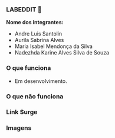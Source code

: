 ### LABEDDIT :iphone:

**Nome dos integrantes:**
- Andre Luis Santolin
- Aurila Sabrina Alves
- Maria Isabel Mendonça da Silva
- Nadezhda Karine Alves Silva de Souza

### O que funciona
- Em desenvolvimento.

### O que não funciona

### Link Surge 


### Imagens

